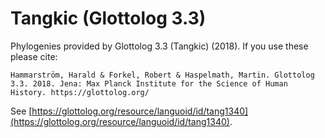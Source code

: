 # Tangkic (Glottolog 3.3)

Phylogenies provided by Glottolog 3.3 (Tangkic) (2018). If you use these please cite:

```
Hammarström, Harald & Forkel, Robert & Haspelmath, Martin. Glottolog 3.3. 2018. Jena: Max Planck Institute for the Science of Human History. https://glottolog.org/
```

See  [https://glottolog.org/resource/languoid/id/tang1340](https://glottolog.org/resource/languoid/id/tang1340).


